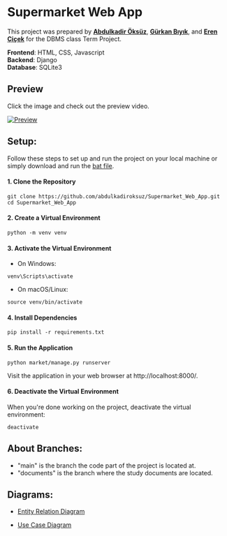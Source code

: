 # Supermarket Web App
This project was prepared by [__Abdulkadir Öksüz__](https://github.com/abdulkadiroksuz), [__Gürkan Bıyık__](https://github.com/grknbyk), and [__Eren Çiçek__](https://github.com/erenciceek) for the DBMS class Term Project.

__Frontend__: HTML, CSS, Javascript<br>
__Backend__: Django<br>
__Database__: SQLite3
## Preview 
Click the image and check out the preview video.

[![Preview](https://img.youtube.com/vi/HeyAbTITaTY/0.jpg)](https://www.youtube.com/watch?v=HeyAbTITaTY)

## Setup:
Follow these steps to set up and run the project on your local machine or simply download and run the [bat file](https://drive.google.com/file/d/1j9d8iJEPavPMNp4XSEw4agIsWBQU1o4A/view?usp=drive_link).
#### 1. Clone the Repository
```
git clone https://github.com/abdulkadiroksuz/Supermarket_Web_App.git
cd Supermarket_Web_App
```
#### 2. Create a Virtual Environment
```
python -m venv venv
```
#### 3. Activate the Virtual Environment
- On Windows:
```
venv\Scripts\activate
```
- On macOS/Linux:
```
source venv/bin/activate
```
#### 4. Install Dependencies
```
pip install -r requirements.txt
```
#### 5. Run the Application
```
python market/manage.py runserver
```
Visit the application in your web browser at http://localhost:8000/.
#### 6. Deactivate the Virtual Environment
When you're done working on the project, deactivate the virtual environment:
```
deactivate
```

## About Branches:
- "main" is the branch the code part of the project is located at.
- "documents" is the branch where the study documents are located.
  
## Diagrams:

- [Entity Relation Diagram](https://lucid.app/lucidchart/d68e6404-50b2-4697-8b0e-35debead3c5e/view?page=0_0&invitationId=inv_1c6d98e6-f8b2-490d-aa01-f75406d19b66#)

- [Use Case Diagram](https://lucid.app/lucidchart/816685de-f2c5-45ec-9730-51bad9bb17dc/edit?viewport_loc=-1388%2C-1464%2C4105%2C2165%2C0_0&invitationId=inv_851bb3cc-e6b9-4e98-aca6-491c544d1eb7)
